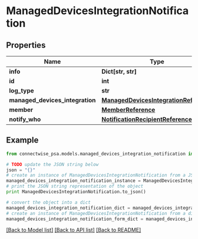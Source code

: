 # ManagedDevicesIntegrationNotification


## Properties
Name | Type | Description | Notes
------------ | ------------- | ------------- | -------------
**info** | **Dict[str, str]** |  | [optional] 
**id** | **int** |  | [optional] 
**log_type** | **str** |  | 
**managed_devices_integration** | [**ManagedDevicesIntegrationReference**](ManagedDevicesIntegrationReference.md) |  | [optional] 
**member** | [**MemberReference**](MemberReference.md) |  | [optional] 
**notify_who** | [**NotificationRecipientReference**](NotificationRecipientReference.md) |  | [optional] 

## Example

```python
from connectwise_psa.models.managed_devices_integration_notification import ManagedDevicesIntegrationNotification

# TODO update the JSON string below
json = "{}"
# create an instance of ManagedDevicesIntegrationNotification from a JSON string
managed_devices_integration_notification_instance = ManagedDevicesIntegrationNotification.from_json(json)
# print the JSON string representation of the object
print ManagedDevicesIntegrationNotification.to_json()

# convert the object into a dict
managed_devices_integration_notification_dict = managed_devices_integration_notification_instance.to_dict()
# create an instance of ManagedDevicesIntegrationNotification from a dict
managed_devices_integration_notification_form_dict = managed_devices_integration_notification.from_dict(managed_devices_integration_notification_dict)
```
[[Back to Model list]](../README.md#documentation-for-models) [[Back to API list]](../README.md#documentation-for-api-endpoints) [[Back to README]](../README.md)


